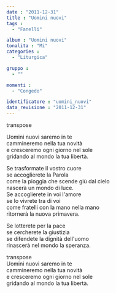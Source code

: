 ```yaml
---
date : "2011-12-31"
title : "Uomini nuovi"
tags : 
  - "Fanelli"

album : "Uomini nuovi"
tonalita : "Mi"
categories : 
  - "Liturgica"

gruppo : 
  - ""

momenti : 
  - "Congedo"

identificatore : "uomini_nuovi"
data_revisione : "2011-12-31"
---
```

  
transpose  
  
Uomini nuovi saremo in te  
cammineremo nella tua novità   
e cresceremo ogni giorno nel sole  
gridando al mondo la tua libertà.   
  
  
Se trasformate il vostro cuore   
se accoglierete la Parola  
come la pioggia che scende giù dal cielo  
nascerà un mondo di luce.   
Se accoglierete in voi l'amore   
se lo vivrete tra di voi  
come fratelli con la mano nella mano  
ritornerà la nuova primavera.   
  
  
Se lotterete per la pace   
se cercherete la giustizia  
se difendete la dignità dell'uomo  
rinascerà nel mondo la speranza.   
  
  
transpose  
 Uomini nuovi saremo in te  
cammineremo nella tua novità   
e cresceremo ogni giorno nel sole  
gridando al mondo la tua libertà.  
  
  
  
